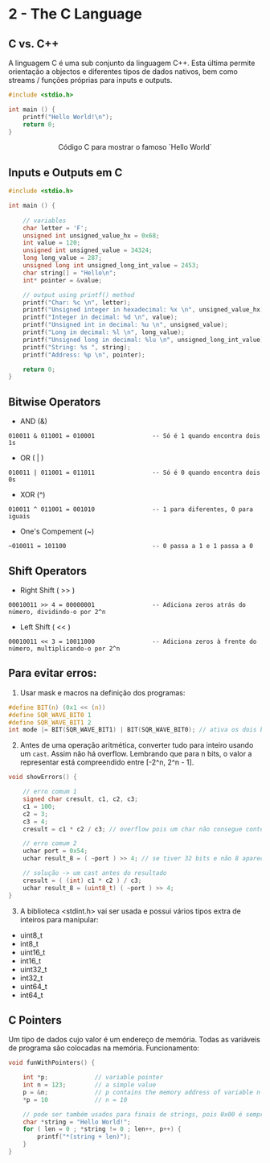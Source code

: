 # 2 - The C Language

## C vs. C++

A linguagem C é uma sub conjunto da linguagem C++. Esta última permite orientação a objectos e diferentes tipos de dados nativos, bem como streams / funções próprias para inputs e outputs.

```c
#include <stdio.h>

int main () {
    printf("Hello World!\n");
    return 0;
}
```
<p align = "center">Código C para mostrar o famoso `Hello World`</p>

## Inputs e Outputs em C

```c
#include <stdio.h>

int main () {
    
    // variables
    char letter = 'F';
    unsigned int unsigned_value_hx = 0x68;
    int value = 120;
    unsigned int unsigned_value = 34324;
    long long_value = 287;
    unsigned long int unsigned_long_int_value = 2453;
    char string[] = "Hello\n";
    int* pointer = &value;

    // output using printf() method
    printf("Char: %c \n", letter);
    printf("Unsigned integer in hexadecimal: %x \n", unsigned_value_hx);
    printf("Integer in decimal: %d \n", value);
    printf("Unsigned int in decimal: %u \n", unsigned_value);
    printf("Long in decimal: %l \n", long_value);
    printf("Unsigned long in decimal: %lu \n", unsigned_long_int_value);
    printf("String: %s ", string);
    printf("Address: %p \n", pointer);

    return 0;
}
```

## Bitwise Operators

- AND (&)

```note
010011 & 011001 = 010001                -- Só é 1 quando encontra dois 1s
```

- OR ( | )

```note
010011 | 011001 = 011011                -- Só é 0 quando encontra dois 0s
```

- XOR (^)

```note
010011 ^ 011001 = 001010                -- 1 para diferentes, 0 para iguais
```

- One's Compement (~)

```note
~010011 = 101100                        -- 0 passa a 1 e 1 passa a 0
```

## Shift Operators

- Right Shift ( >> )

```note
00010011 >> 4 = 00000001                -- Adiciona zeros atrás do número, dividindo-o por 2^n
```

- Left Shift ( << )

```note
00010011 << 3 = 10011000                -- Adiciona zeros à frente do número, multiplicando-o por 2^n
```

## Para evitar erros:

1. Usar mask e macros na definição dos programas:

```c
#define BIT(n) (0x1 << (n))
#define SQR_WAVE_BIT0 1
#define SQR_WAVE_BIT1 2
int mode |= BIT(SQR_WAVE_BIT1) | BIT(SQR_WAVE_BIT0); // ativa os dois bits menos significativos
```

2. Antes de uma operação aritmética, converter tudo para inteiro usando um `cast`. Assim não há overflow. Lembrando que para n bits, o valor a representar está compreendido entre [-2^n, 2^n - 1]. <br>

```c
void showErrors() {

    // erro comum 1
    signed char cresult, c1, c2, c3;
    c1 = 100;
    c2 = 3;
    c3 = 4;
    cresult = c1 * c2 / c3; // overflow pois um char não consegue conter 400

    // erro comum 2
    uchar port = 0x54;
    uchar result_8 = ( ~port ) >> 4; // se tiver 32 bits e não 8 aparecerá FFs em vez de 00s

    // solução -> um cast antes do resultado
    cresult = ( (int) c1 * c2 ) / c3;
    uchar result_8 = (uint8_t) ( ~port ) >> 4;
}
```

3. A biblioteca <stdint.h> vai ser usada e possui vários tipos extra de inteiros para manipular:

- uint8_t
- int8_t
- uint16_t
- int16_t
- uint32_t
- int32_t
- uint64_t
- int64_t

## C Pointers

Um tipo de dados cujo valor é um endereço de memória. Todas as variáveis de programa são colocadas na memória. Funcionamento:

```c
void funWithPointers() {

    int *p;             // variable pointer
    int n = 123;        // a simple value
    p = &n;             // p contains the memory address of variable n
    *p = 10             // n = 10

    // pode ser também usados para finais de strings, pois 0x00 é sempre o final destas
    char *string = "Hello World!";
    for ( len = 0 ; *string != 0 ; len++, p++) {
        printf("*(string + len)");
    }
}
```